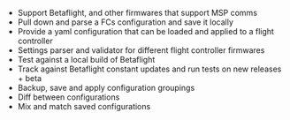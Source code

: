* Support Betaflight, and other firmwares that support MSP comms
* Pull down and parse a FCs configuration and save it locally
* Provide a yaml configuration that can be loaded and applied to a flight controller
* Settings parser and validator for different flight controller firmwares
* Test against a local build of Betaflight
* Track against Betaflight constant updates and run tests on new releases + beta
* Backup, save and apply configuration groupings
* Diff between configurations
* Mix and match saved configurations
